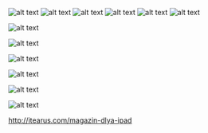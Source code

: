 ![alt text](http://itearus.com/wp-content/uploads/2014/01/banner11.png)
![alt text](http://itearus.com/wp-content/uploads/2014/01/kit-chay1.png)
![alt text](http://itearus.com/wp-content/uploads/2014/01/padyi42.png)
![alt text](http://itearus.com/wp-content/uploads/2014/01/pril-mag2.png)
![alt text](http://itearus.com/wp-content/uploads/2014/01/klipartyi-znachki.png)
![alt text](http://itearus.com/wp-content/uploads/2014/01/klipartyi-tekst1.png)

![alt text](https://agora-file-storage-prod.s3.amazonaws.com/profile/portfolio/attachment/353233575006655696?x-amz-security-token=AQoDYXdzEKP%2F%2F%2F%2F%2F%2F%2F%2F%2F%2FwEa4AP5fegAEQh8KpEPCJlf0I9RZJWcq%2FmqbA2k2mBjvO8hy4dUmIUlqtxPQ55PrA2knAMucqNXZOCWGwf63%2BuApejw4Hr0Ikkru4iQe552zkFr21CEQwQSq8J2sPzXKk%2BMvvGS0OSss4imaP2nY1InPzl%2FbYcDf%2F8hbUIqYAEO288FiRPNoijwrGIh%2FamzBEtstfiR2qPgiMYEyC2NMcDA7sciV3iY0NPw17O%2FbBJPBv5M1qxs08NWRRMkIgTWYniT7c7hWsGED3OMYUDsvMQBgYDZaSxtKEDMqo%2FjI3RagQHOZvk%2F45FAcjljNzqzSvPpZYQZaiRNU6qRqD0pzcGgN8heCqjF%2F2Ees8Xw%2FnEoHS%2FbgO5FkawvAKRqgq5DiJqWnJFdyBXcFT29eBr5zCwAnDO7KGLe51toiL%2FDIi10mqRMcUqrDfq20rkAUvwO3oX2W6b%2F0JH4SN7zmdLVkXqNC4xcj03%2Bv1ZwqZ224K%2Bv%2BIWSDA1kyY8a7sJOD1%2FwSH03A7qUe1N7NcmDeofWvxiqqkJcB09JhDZ%2FHczywG9W70SE80trvLCUQ6Yl01bbZGM%2B2CDibzN29CATULX66iO8C8e%2FCWV8cXb3cs9YgcQXhr7F4FmTdTgPRc7slp81lPGHp8gg8IGRtgU%3D&AWSAccessKeyId=ASIAIT3SK2DE6IA7U5VQ&Expires=1455709529&Signature=cIXiecaq%2FKu9bltOoJh9LjEVysM%3D)


![alt text](https://agora-file-storage-prod.s3.amazonaws.com/profile/portfolio/attachment/311206211286655696?x-amz-security-token=AQoDYXdzEKP%2F%2F%2F%2F%2F%2F%2F%2F%2F%2FwEa4AP5fegAEQh8KpEPCJlf0I9RZJWcq%2FmqbA2k2mBjvO8hy4dUmIUlqtxPQ55PrA2knAMucqNXZOCWGwf63%2BuApejw4Hr0Ikkru4iQe552zkFr21CEQwQSq8J2sPzXKk%2BMvvGS0OSss4imaP2nY1InPzl%2FbYcDf%2F8hbUIqYAEO288FiRPNoijwrGIh%2FamzBEtstfiR2qPgiMYEyC2NMcDA7sciV3iY0NPw17O%2FbBJPBv5M1qxs08NWRRMkIgTWYniT7c7hWsGED3OMYUDsvMQBgYDZaSxtKEDMqo%2FjI3RagQHOZvk%2F45FAcjljNzqzSvPpZYQZaiRNU6qRqD0pzcGgN8heCqjF%2F2Ees8Xw%2FnEoHS%2FbgO5FkawvAKRqgq5DiJqWnJFdyBXcFT29eBr5zCwAnDO7KGLe51toiL%2FDIi10mqRMcUqrDfq20rkAUvwO3oX2W6b%2F0JH4SN7zmdLVkXqNC4xcj03%2Bv1ZwqZ224K%2Bv%2BIWSDA1kyY8a7sJOD1%2FwSH03A7qUe1N7NcmDeofWvxiqqkJcB09JhDZ%2FHczywG9W70SE80trvLCUQ6Yl01bbZGM%2B2CDibzN29CATULX66iO8C8e%2FCWV8cXb3cs9YgcQXhr7F4FmTdTgPRc7slp81lPGHp8gg8IGRtgU%3D&AWSAccessKeyId=ASIAIT3SK2DE6IA7U5VQ&Expires=1455709579&Signature=9npKnGBGkRXCr0fdiK8KPlvvD1w%3D)

![alt text](https://agora-file-storage-prod.s3.amazonaws.com/profile/portfolio/attachment/712906184737655696?x-amz-security-token=AQoDYXdzEKT%2F%2F%2F%2F%2F%2F%2F%2F%2F%2FwEa4AMNCtD9tfEx1oVLa1QhfG6XsVO2NN%2BVxApQgqcRO53XCidSSMI%2BgtSqTK1TTc0Rh2xqnA%2BliumsZLTCa8ulHcvm2wPmvgyKJDnFbKNaqa7SW9hVq6WTIT6Pv6Ona1Nd64e2YsLmA9mb0%2BlOIJUqNuUJx3B1d4DGDwhxp49N7SAP3vvnsxh3uzo7HHp486HFx4wLrx3CDdSBTzyMjSUv5WOqk%2B8Ia26L6EQxkfSLGQ%2BJlZhSg7CoL%2B0RWaQkO0TQodX2KrVq263oxfWN6Qy%2BLtwvkgxjYVzPGLCg0CwbmAr45MNBkrqG%2FpBQxwDOiG2sDCVVwrKsecU83BXMPMvX8GySmyKUyMqrF7Y4aYLORhuOjoE18T5EmXnMno%2B2So9Fi%2BT%2BF0h73YlU6BdxMzQ7MI6fgXFONeldPlcmRz%2FXfEpV9He4WlxsBty0v3tLrJNWTv%2BIuM19HX46yy4wBQSlQFiylKaYrQARA9iQE%2F4KyLkT%2FIG4eYOUoA42EwpUa1Devp9OfRrkVOyPG9fqbc%2FUI4dUKLFqYSdcWoMEEK0cbmsxGjtoBGsn8st0q7v2%2FXsGqdMIJLfmXG7fWbm8dpNgn6phuPeDIwbVNJsymIHhDS2gEvlEKLQwCGhbkTSER%2F5lfk8gr5iRtgU%3D&AWSAccessKeyId=ASIAIXC37UGZGVBLPLTA&Expires=1455709592&Signature=pXPgnVwfsA%2FlOuz7kSUPQcJjKSA%3D)

![alt text](https://agora-file-storage-prod.s3.amazonaws.com/profile/portfolio/attachment/374543647608655696?x-amz-security-token=AQoDYXdzEKP%2F%2F%2F%2F%2F%2F%2F%2F%2F%2FwEa4AP5fegAEQh8KpEPCJlf0I9RZJWcq%2FmqbA2k2mBjvO8hy4dUmIUlqtxPQ55PrA2knAMucqNXZOCWGwf63%2BuApejw4Hr0Ikkru4iQe552zkFr21CEQwQSq8J2sPzXKk%2BMvvGS0OSss4imaP2nY1InPzl%2FbYcDf%2F8hbUIqYAEO288FiRPNoijwrGIh%2FamzBEtstfiR2qPgiMYEyC2NMcDA7sciV3iY0NPw17O%2FbBJPBv5M1qxs08NWRRMkIgTWYniT7c7hWsGED3OMYUDsvMQBgYDZaSxtKEDMqo%2FjI3RagQHOZvk%2F45FAcjljNzqzSvPpZYQZaiRNU6qRqD0pzcGgN8heCqjF%2F2Ees8Xw%2FnEoHS%2FbgO5FkawvAKRqgq5DiJqWnJFdyBXcFT29eBr5zCwAnDO7KGLe51toiL%2FDIi10mqRMcUqrDfq20rkAUvwO3oX2W6b%2F0JH4SN7zmdLVkXqNC4xcj03%2Bv1ZwqZ224K%2Bv%2BIWSDA1kyY8a7sJOD1%2FwSH03A7qUe1N7NcmDeofWvxiqqkJcB09JhDZ%2FHczywG9W70SE80trvLCUQ6Yl01bbZGM%2B2CDibzN29CATULX66iO8C8e%2FCWV8cXb3cs9YgcQXhr7F4FmTdTgPRc7slp81lPGHp8gg8IGRtgU%3D&AWSAccessKeyId=ASIAIT3SK2DE6IA7U5VQ&Expires=1455709594&Signature=DlX1g5WEbQiS21wndnwC1A9WaIc%3D)

![alt text](https://agora-file-storage-prod.s3.amazonaws.com/profile/portfolio/attachment/165417933578655696?x-amz-security-token=AQoDYXdzEKT%2F%2F%2F%2F%2F%2F%2F%2F%2F%2FwEa4AMNCtD9tfEx1oVLa1QhfG6XsVO2NN%2BVxApQgqcRO53XCidSSMI%2BgtSqTK1TTc0Rh2xqnA%2BliumsZLTCa8ulHcvm2wPmvgyKJDnFbKNaqa7SW9hVq6WTIT6Pv6Ona1Nd64e2YsLmA9mb0%2BlOIJUqNuUJx3B1d4DGDwhxp49N7SAP3vvnsxh3uzo7HHp486HFx4wLrx3CDdSBTzyMjSUv5WOqk%2B8Ia26L6EQxkfSLGQ%2BJlZhSg7CoL%2B0RWaQkO0TQodX2KrVq263oxfWN6Qy%2BLtwvkgxjYVzPGLCg0CwbmAr45MNBkrqG%2FpBQxwDOiG2sDCVVwrKsecU83BXMPMvX8GySmyKUyMqrF7Y4aYLORhuOjoE18T5EmXnMno%2B2So9Fi%2BT%2BF0h73YlU6BdxMzQ7MI6fgXFONeldPlcmRz%2FXfEpV9He4WlxsBty0v3tLrJNWTv%2BIuM19HX46yy4wBQSlQFiylKaYrQARA9iQE%2F4KyLkT%2FIG4eYOUoA42EwpUa1Devp9OfRrkVOyPG9fqbc%2FUI4dUKLFqYSdcWoMEEK0cbmsxGjtoBGsn8st0q7v2%2FXsGqdMIJLfmXG7fWbm8dpNgn6phuPeDIwbVNJsymIHhDS2gEvlEKLQwCGhbkTSER%2F5lfk8gr5iRtgU%3D&AWSAccessKeyId=ASIAIXC37UGZGVBLPLTA&Expires=1455709599&Signature=6%2FIUd0o3m4aPk0140s2yz3Jay2Q%3D)

![alt text](https://agora-file-storage-prod.s3.amazonaws.com/profile/portfolio/attachment/332767254120755696?x-amz-security-token=AQoDYXdzEKP%2F%2F%2F%2F%2F%2F%2F%2F%2F%2FwEa4AP5fegAEQh8KpEPCJlf0I9RZJWcq%2FmqbA2k2mBjvO8hy4dUmIUlqtxPQ55PrA2knAMucqNXZOCWGwf63%2BuApejw4Hr0Ikkru4iQe552zkFr21CEQwQSq8J2sPzXKk%2BMvvGS0OSss4imaP2nY1InPzl%2FbYcDf%2F8hbUIqYAEO288FiRPNoijwrGIh%2FamzBEtstfiR2qPgiMYEyC2NMcDA7sciV3iY0NPw17O%2FbBJPBv5M1qxs08NWRRMkIgTWYniT7c7hWsGED3OMYUDsvMQBgYDZaSxtKEDMqo%2FjI3RagQHOZvk%2F45FAcjljNzqzSvPpZYQZaiRNU6qRqD0pzcGgN8heCqjF%2F2Ees8Xw%2FnEoHS%2FbgO5FkawvAKRqgq5DiJqWnJFdyBXcFT29eBr5zCwAnDO7KGLe51toiL%2FDIi10mqRMcUqrDfq20rkAUvwO3oX2W6b%2F0JH4SN7zmdLVkXqNC4xcj03%2Bv1ZwqZ224K%2Bv%2BIWSDA1kyY8a7sJOD1%2FwSH03A7qUe1N7NcmDeofWvxiqqkJcB09JhDZ%2FHczywG9W70SE80trvLCUQ6Yl01bbZGM%2B2CDibzN29CATULX66iO8C8e%2FCWV8cXb3cs9YgcQXhr7F4FmTdTgPRc7slp81lPGHp8gg8IGRtgU%3D&AWSAccessKeyId=ASIAIT3SK2DE6IA7U5VQ&Expires=1455709602&Signature=utvLWM%2BlxngJe4ZLDqpgLxR6ueo%3D)


http://itearus.com/magazin-dlya-ipad
